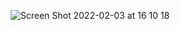 ![Screen Shot 2022-02-03 at 16 10 18](https://user-images.githubusercontent.com/13043166/152412208-0cdd8fd1-8955-456b-be33-f127ce174f14.png)
